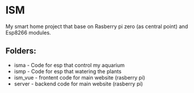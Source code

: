 # ISM
My smart home project that base on Rasberry pi zero (as central point) and Esp8266 modules.

## Folders:
- isma - Code for esp that control my aquarium
- ismp - Code for esp that watering the plants
- ism_vue - frontent code for main website (rasberry pi)
- server - backend code for main website (rasberry pi)
